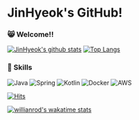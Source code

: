# JinHyeok's GitHub!

### 😸 Welcome!!

[![JinHyeok's github stats](https://github-readme-stats.vercel.app/api?username=Lee-Jin-Hyeok&theme=tokyonight)](https://github.com/anuraghazra/github-readme-stats)
[![Top Langs](https://github-readme-stats.vercel.app/api/top-langs/?username=Lee-Jin-Hyeok&layout=compact&show_icons=true&theme=tokyonight)](https://github.com/anuraghazra/github-readme-stats)

### 🔧 Skills
![Java](https://img.shields.io/badge/Java-%E2%98%85%E2%98%85%E2%98%85%E2%98%85%E2%98%85-6DB33F?style=&logo=Java)
![Spring](https://img.shields.io/badge/Java-%E2%98%85%E2%98%85%E2%98%85%E2%98%85%E2%98%85-6DB33F?style=&logo=Spring)
![Kotlin](https://img.shields.io/badge/Java-%E2%98%85%E2%98%85%E2%98%85%E2%98%85%E2%98%85-6DB33F?style=&logo=Kotlin)
![Docker](https://img.shields.io/badge/Java-%E2%98%85%E2%98%85%E2%98%85%E2%98%85%E2%98%85-6DB33F?style=&logo=Docker)
![AWS](https://img.shields.io/badge/Java-%E2%98%85%E2%98%85%E2%98%85%E2%98%85%E2%98%85-6DB33F?style=&logo=AWS)


[![Hits](https://hits.seeyoufarm.com/api/count/incr/badge.svg?url=https%3A%2F%2Fgithub.com%2FLee-Jin-Hyeok&count_bg=%2379C83D&title_bg=%23555555&icon=&icon_color=%23E7E7E7&title=hits&edge_flat=false)](https://hits.seeyoufarm.com)

[![willianrod's wakatime stats](https://github-readme-stats.vercel.app/api/wakatime?username=Lee-Jin-Hyeok)](https://github.com/anuraghazra/github-readme-stats)

<!--
**Lee-Jin-Hyeok/Lee-Jin-Hyeok** is a ✨ _special_ ✨ repository because its `README.md` (this file) appears on your GitHub profile.

Here are some ideas to get you started:

- 🔭 I’m currently working on ...
- 🌱 I’m currently learning ...
- 👯 I’m looking to collaborate on ...
- 🤔 I’m looking for help with ...
- 💬 Ask me about ...
- 📫 How to reach me: ...
- 😄 Pronouns: ...
- ⚡ Fun fact: ...
-->
